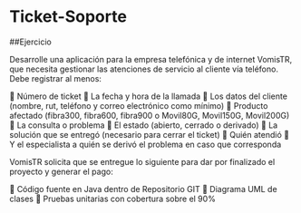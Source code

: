 # Ticket-Soporte

##Ejercicio

Desarrolle una aplicación para la empresa telefónica y de internet VomisTR, 
que necesita gestionar las atenciones de servicio al cliente vía teléfono. 
Debe registrar al menos:

	Número de ticket
	La fecha y hora de la llamada
	Los datos del cliente (nombre, rut, teléfono y correo electrónico como mínimo)
	Producto afectado (fibra300, fibra600, fibra900 o Movil80G, Movil150G, Movil200G)
	La consulta o problema
	El estado (abierto, cerrado o derivado)
	La solución que se entregó (necesario para cerrar el ticket)
	Quién atendió
	Y el especialista a quién se derivó el problema en caso que corresponda

VomisTR solicita que se entregue lo siguiente para dar por finalizado el proyecto y generar el pago:

	Código fuente en Java dentro de Repositorio GIT 
	Diagrama UML de clases
	Pruebas unitarias con cobertura sobre el 90%

